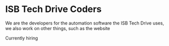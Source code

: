 # ISB Tech Drive Coders
We are the developers for the automation software the ISB Tech Drive uses, we also work on other things, such as the website

Currently hiring
